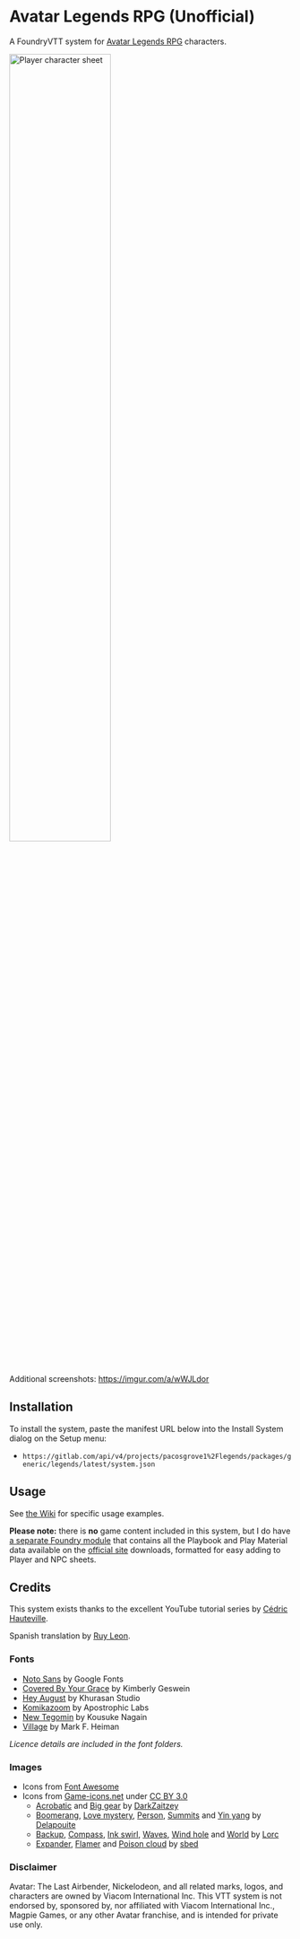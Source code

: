# Avatar Legends RPG (Unofficial)

A FoundryVTT system for [Avatar Legends RPG](https://magpiegames.com/pages/avatarrpg) characters.

<img src="https://i.imgur.com/y4Ent8b.png" alt="Player character sheet" width="60%" />

Additional screenshots: https://imgur.com/a/wWJLdor

## Installation
To install the system, paste the manifest URL below into the Install System dialog on the Setup menu:
  * `https://gitlab.com/api/v4/projects/pacosgrove1%2Flegends/packages/generic/legends/latest/system.json`

## Usage
See [the Wiki](https://gitlab.com/pacosgrove1/legends/-/wikis/home) for specific usage examples.

**Please note:** there is **no** game content included in this system, but I do have [a separate Foundry module](https://gitlab.com/pacosgrove1/legends-compendia) that contains all the Playbook and Play Material data available on the [official site](https://magpiegames.com/pages/avatarrpg) downloads, formatted for easy adding to Player and NPC sheets.

## Credits
This system exists thanks to the excellent YouTube tutorial series by [Cédric Hauteville](https://www.youtube.com/user/LieutenantRazak).

Spanish translation by [Ruy Leon](https://gitlab.com/Amharem).

### Fonts
* [Noto Sans](https://fonts.google.com/noto/specimen/Noto+Sans) by Google Fonts
* [Covered By Your Grace](https://fonts.google.com/specimen/Covered+By+Your+Grace?preview.text_type=alphabet&preview.size=37#standard-styles) by Kimberly Geswein
* [Hey August](https://www.behance.net/gallery/84310469/Free-Hey-August-Handwritten-Font) by Khurasan Studio
* [Komikazoom](https://www.1001fonts.com/komikazoom-font.html) by Apostrophic Labs
* [New Tegomin](https://fonts.google.com/specimen/New+Tegomin?preview.text_type=alphabet&preview.size=37&query=new+tegomin) by Kousuke Nagain
* [Village](https://www.dafont.com/prisoner.font) by Mark F. Heiman

_Licence details are included in the font folders._

### Images
* Icons from [Font Awesome](https://fontawesome.com/)
* Icons from [Game-icons.net](https://game-icons.net/) under [CC BY 3.0](http://creativecommons.org/licenses/by/3.0/)
  * [Acrobatic](https://game-icons.net/1x1/darkzaitzev/acrobatic.html) and [Big gear](https://game-icons.net/1x1/darkzaitzev/big-gear.html) by [DarkZaitzey](http://darkzaitzev.deviantart.com/)
  * [Boomerang](https://game-icons.net/1x1/delapouite/boomerang.html), [Love mystery](https://game-icons.net/1x1/delapouite/love-mystery.html), [Person](https://game-icons.net/1x1/delapouite/person.html), [Summits](https://game-icons.net/1x1/delapouite/summits.html) and [Yin yang](https://game-icons.net/1x1/delapouite/yin-yang.html) by [Delapouite](https://delapouite.com/)
  * [Backup](https://game-icons.net/1x1/lorc/backup.html), [Compass](https://game-icons.net/1x1/lorc/compass.html), [Ink swirl](https://game-icons.net/1x1/lorc/ink-swirl.html), [Waves](https://game-icons.net/1x1/lorc/waves.html), [Wind hole](https://game-icons.net/1x1/lorc/wind-hole.html) and [World](https://game-icons.net/1x1/lorc/world.html) by [Lorc](https://lorcblog.blogspot.com/)
  * [Expander](https://game-icons.net/1x1/sbed/expander.html), [Flamer](https://game-icons.net/1x1/sbed/flamer.html) and [Poison cloud](https://game-icons.net/1x1/sbed/poison-cloud.html) by [sbed](http://opengameart.org/content/95-game-icons)

### Disclaimer
Avatar: The Last Airbender, Nickelodeon, and all related marks, logos, and characters are owned by Viacom International Inc. This VTT system is not endorsed by, sponsored by, nor affiliated with Viacom International Inc., Magpie Games, or any other Avatar franchise, and is intended for private use only.
